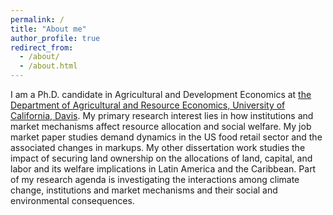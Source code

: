 ```yaml
---
permalink: /
title: "About me"
author_profile: true
redirect_from: 
  - /about/
  - /about.html
---
```


I am a Ph.D. candidate in Agricultural and Development Economics at [the Department of Agricultural and Resource Economics, University of California, Davis](https://are.ucdavis.edu/people/grad-students/phd/tengda-gong/). My primary research interest lies in how institutions and market mechanisms affect resource allocation and social welfare. My job market paper studies demand dynamics in the US food retail sector and the associated changes in markups. My other dissertation work studies the impact of securing land ownership on the allocations of land, capital, and labor and its welfare implications in Latin America and the Caribbean. Part of my research agenda is investigating the interactions among climate change, institutions and market mechanisms and their social and environmental consequences.
<br>

